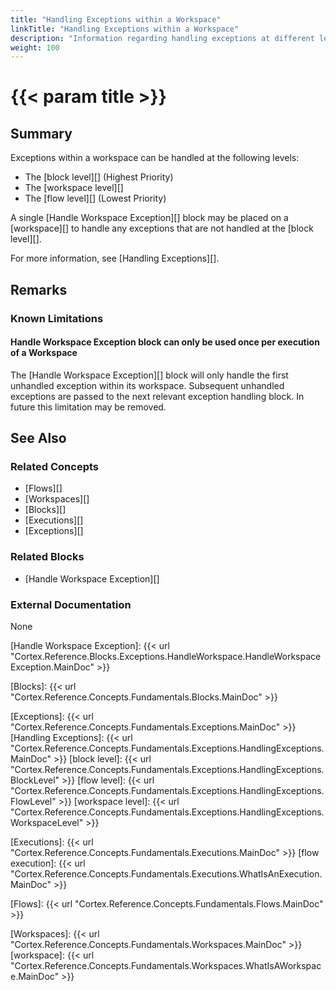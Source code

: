 ```yaml
---
title: "Handling Exceptions within a Workspace"
linkTitle: "Handling Exceptions within a Workspace"
description: "Information regarding handling exceptions at different levels within a workspace."
weight: 100
---
```


# {{< param title >}}

## Summary

Exceptions within a workspace can be handled at the following levels:

- The [block level][] (Highest Priority)
- The [workspace level][]
- The [flow level][] (Lowest Priority)

A single [Handle Workspace Exception][] block may be placed on a [workspace][] to handle any exceptions that are not handled at the [block level][].

For more information, see [Handling Exceptions][].

## Remarks

### Known Limitations

#### Handle Workspace Exception block can only be used once per execution of a Workspace

The [Handle Workspace Exception][] block will only handle the first unhandled exception within its workspace. Subsequent unhandled exceptions are passed to the next relevant exception handling block. In future this limitation may be removed.

## See Also

### Related Concepts

- [Flows][]
- [Workspaces][]
- [Blocks][]
- [Executions][]
- [Exceptions][]

### Related Blocks

- [Handle Workspace Exception][]

### External Documentation

None

[Handle Workspace Exception]: {{< url "Cortex.Reference.Blocks.Exceptions.HandleWorkspace.HandleWorkspaceException.MainDoc" >}}

[Blocks]: {{< url "Cortex.Reference.Concepts.Fundamentals.Blocks.MainDoc" >}}

[Exceptions]: {{< url "Cortex.Reference.Concepts.Fundamentals.Exceptions.MainDoc" >}}
[Handling Exceptions]: {{< url "Cortex.Reference.Concepts.Fundamentals.Exceptions.HandlingExceptions.MainDoc" >}}
[block level]: {{< url "Cortex.Reference.Concepts.Fundamentals.Exceptions.HandlingExceptions.BlockLevel" >}}
[flow level]: {{< url "Cortex.Reference.Concepts.Fundamentals.Exceptions.HandlingExceptions.FlowLevel" >}}
[workspace level]: {{< url "Cortex.Reference.Concepts.Fundamentals.Exceptions.HandlingExceptions.WorkspaceLevel" >}}

[Executions]: {{< url "Cortex.Reference.Concepts.Fundamentals.Executions.MainDoc" >}}
[flow execution]: {{< url "Cortex.Reference.Concepts.Fundamentals.Executions.WhatIsAnExecution.MainDoc" >}}

[Flows]: {{< url "Cortex.Reference.Concepts.Fundamentals.Flows.MainDoc" >}}

[Workspaces]: {{< url "Cortex.Reference.Concepts.Fundamentals.Workspaces.MainDoc" >}}
[workspace]: {{< url "Cortex.Reference.Concepts.Fundamentals.Workspaces.WhatIsAWorkspace.MainDoc" >}}
